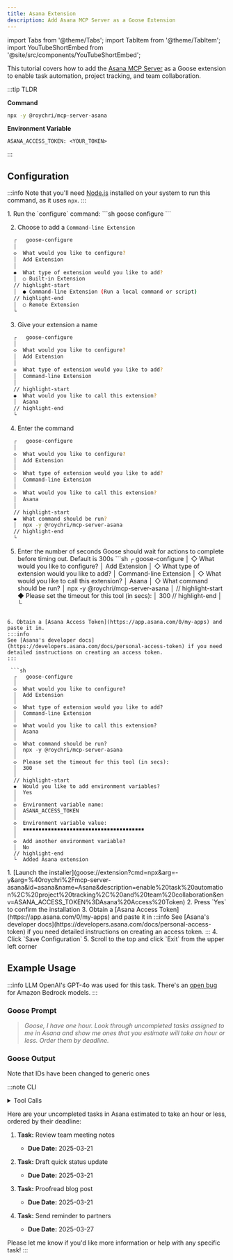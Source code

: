 ```yaml
---
title: Asana Extension
description: Add Asana MCP Server as a Goose Extension
---
```


import Tabs from '@theme/Tabs';
import TabItem from '@theme/TabItem';
import YouTubeShortEmbed from '@site/src/components/YouTubeShortEmbed';

<!--<YouTubeShortEmbed videoUrl="https://www.youtube.com/embed/VIDEO_ID" />-->


This tutorial covers how to add the [Asana MCP Server](https://github.com/roychri/mcp-server-asana) as a Goose extension to enable task automation, project tracking, and team collaboration.


:::tip TLDR

**Command**
```sh
npx -y @roychri/mcp-server-asana
```

**Environment Variable**
```
ASANA_ACCESS_TOKEN: <YOUR_TOKEN>
```
:::

## Configuration

:::info
Note that you'll need [Node.js](https://nodejs.org/) installed on your system to run this command, as it uses `npx`.
:::


<Tabs groupId="interface">
  <TabItem value="cli" label="Goose CLI" default>
  1. Run the `configure` command:
  ```sh
  goose configure
  ```

  2. Choose to add a `Command-line Extension`
  ```sh
    ┌   goose-configure 
    │
    ◇  What would you like to configure?
    │  Add Extension 
    │
    ◆  What type of extension would you like to add?
    │  ○ Built-in Extension 
    // highlight-start    
    │  ● Command-line Extension (Run a local command or script)
    // highlight-end    
    │  ○ Remote Extension 
    └ 
  ```

  3. Give your extension a name
  ```sh
    ┌   goose-configure 
    │
    ◇  What would you like to configure?
    │  Add Extension 
    │
    ◇  What type of extension would you like to add?
    │  Command-line Extension 
    │
    // highlight-start
    ◆  What would you like to call this extension?
    │  Asana
    // highlight-end
    └ 
  ```

  4. Enter the command
  ```sh
    ┌   goose-configure 
    │
    ◇  What would you like to configure?
    │  Add Extension 
    │
    ◇  What type of extension would you like to add?
    │  Command-line Extension 
    │
    ◇  What would you like to call this extension?
    │  Asana
    │
    // highlight-start
    ◆  What command should be run?
    │  npx -y @roychri/mcp-server-asana
    // highlight-end
    └ 
  ```  

  5. Enter the number of seconds Goose should wait for actions to complete before timing out. Default is 300s
    ```sh
    ┌   goose-configure 
    │
    ◇  What would you like to configure?
    │  Add Extension 
    │
    ◇  What type of extension would you like to add?
    │  Command-line Extension 
    │
    ◇  What would you like to call this extension?
    │  Asana
    │
    ◇  What command should be run?
    │  npx -y @roychri/mcp-server-asana
    │
    // highlight-start
    ◆  Please set the timeout for this tool (in secs):
    │  300
    // highlight-end
    │
    └ 
  ``` 
  
  6. Obtain a [Asana Access Token](https://app.asana.com/0/my-apps) and paste it in.
  :::info
  See [Asana's developer docs](https://developers.asana.com/docs/personal-access-token) if you need detailed instructions on creating an access token.
  :::

   ```sh
    ┌   goose-configure 
    │
    ◇  What would you like to configure?
    │  Add Extension 
    │
    ◇  What type of extension would you like to add?
    │  Command-line Extension 
    │
    ◇  What would you like to call this extension?
    │  Asana
    │
    ◇  What command should be run?
    │  npx -y @roychri/mcp-server-asana
    │     
    ◇  Please set the timeout for this tool (in secs):
    │  300
    │    
    // highlight-start
    ◆  Would you like to add environment variables?
    │  Yes 
    │
    ◇  Environment variable name:
    │  ASANA_ACCESS_TOKEN
    │
    ◇  Environment variable value:
    │  ▪▪▪▪▪▪▪▪▪▪▪▪▪▪▪▪▪▪▪▪▪▪▪▪▪▪▪▪▪▪▪▪▪▪▪▪▪▪▪
    │
    ◇  Add another environment variable?
    │  No 
    // highlight-end
    └  Added Asana extension
  ```  

  </TabItem>
  <TabItem value="ui" label="Goose Desktop">
  1. [Launch the installer](goose://extension?cmd=npx&arg=-y&arg=%40roychri%2Fmcp-server-asana&id=asana&name=Asana&description=enable%20task%20automation%2C%20project%20tracking%2C%20and%20team%20collaboration&env=ASANA_ACCESS_TOKEN%3DAsana%20Access%20Token)
  2. Press `Yes` to confirm the installation
  3. Obtain a [Asana Access Token](https://app.asana.com/0/my-apps) and paste it in
  :::info
  See [Asana's developer docs](https://developers.asana.com/docs/personal-access-token) if you need detailed instructions on creating an access token.
  :::
  4. Click `Save Configuration`
  5. Scroll to the top and click `Exit` from the upper left corner
  </TabItem>
</Tabs>

## Example Usage

:::info LLM
OpenAI's GPT-4o was used for this task. There's an [open bug](https://github.com/block/goose/issues/1804) for Amazon Bedrock models.
:::

### Goose Prompt

> _Goose, I have one hour. Look through uncompleted tasks assigned to me in Asana and show me ones that you estimate will take an hour or less. Order them by deadline._


### Goose Output

Note that IDs have been changed to generic ones

:::note CLI

<details>
    <summary>Tool Calls</summary>

    ─── asana_search_tasks | abcdefgh ──────────────────────────

    assignee.any: me

    completed: false

    workspace: 1234567890123



    ─── asana_get_task | abcdefgh ──────────────────────────

    opt_fields: due_on,estimated_hours

    task_id: 1100000000000001


    ─── asana_get_task | abcdefgh ──────────────────────────

    opt_fields: due_on,estimated_hours

    task_id: 1100000000000002


    ─── asana_get_task | abcdefgh ──────────────────────────

    opt_fields: due_on,estimated_hours

    task_id: 1100000000000003


    ─── asana_get_task | abcdefgh ──────────────────────────

    opt_fields: due_on,estimated_hours

    task_id: 1100000000000004


    ─── asana_get_task | abcdefgh ──────────────────────────

    opt_fields: due_on,estimated_hours

    task_id: 1100000000000005


    ─── asana_get_task | abcdefgh ──────────────────────────

    opt_fields: due_on,estimated_hours

    task_id: 1100000000000006


    ─── asana_get_task | abcdefgh ──────────────────────────

    opt_fields: due_on,estimated_hours

    task_id: 1100000000000007


    ─── asana_get_task | abcdefgh ──────────────────────────

    opt_fields: due_on,estimated_hours

    task_id: 1100000000000008


    ─── asana_get_task | abcdefgh ──────────────────────────

    opt_fields: due_on,estimated_hours

    task_id: 1100000000000009


    ─── asana_get_task | abcdefgh ──────────────────────────

    opt_fields: due_on,estimated_hours

    task_id: 1100000000000010
</details>



Here are your uncompleted tasks in Asana estimated to take an hour or less, ordered by their deadline:

1. **Task:** Review team meeting notes
   - **Due Date:** 2025-03-21

2. **Task:** Draft quick status update
   - **Due Date:** 2025-03-21

3. **Task:** Proofread blog post
   - **Due Date:** 2025-03-21

4. **Task:** Send reminder to partners
   - **Due Date:** 2025-03-27

Please let me know if you'd like more information or help with any specific task!
:::